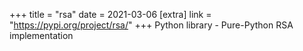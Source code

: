 +++
title = "rsa"
date = 2021-03-06
[extra]
link = "https://pypi.org/project/rsa/"
+++
Python library - Pure-Python RSA implementation

